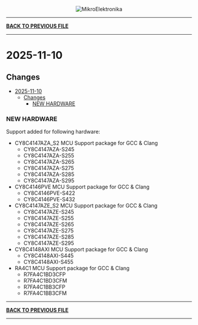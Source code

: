 <p align="center">
  <img src="http://www.mikroe.com/img/designs/beta/logo_small.png?raw=true" alt="MikroElektronika"/>
</p>

---

**[BACK TO PREVIOUS FILE](../changelog.md)**

---

# 2025-11-10

## Changes

- [2025-11-10](#2025-11-10)
  - [Changes](#changes)
    - [NEW HARDWARE](#new-hardware)

### NEW HARDWARE

Support added for following hardware:

+ CY8C4147AZA_S2 MCU Support package for GCC & Clang
  + CY8C4147AZA-S245
  + CY8C4147AZA-S255
  + CY8C4147AZA-S265
  + CY8C4147AZA-S275
  + CY8C4147AZA-S285
  + CY8C4147AZA-S295
+ CY8C4146PVE MCU Support package for GCC & Clang
  + CY8C4146PVE-S422
  + CY8C4146PVE-S432
+ CY8C4147AZE_S2 MCU Support package for GCC & Clang
  + CY8C4147AZE-S245
  + CY8C4147AZE-S255
  + CY8C4147AZE-S265
  + CY8C4147AZE-S275
  + CY8C4147AZE-S285
  + CY8C4147AZE-S295
+ CY8C4148AXI MCU Support package for GCC & Clang
  + CY8C4148AXI-S445
  + CY8C4148AXI-S455
+ RA4C1 MCU Support package for GCC & Clang
  + R7FA4C1BD3CFP
  + R7FA4C1BD3CFM
  + R7FA4C1BB3CFP
  + R7FA4C1BB3CFM

---

**[BACK TO PREVIOUS FILE](../changelog.md)**

---
